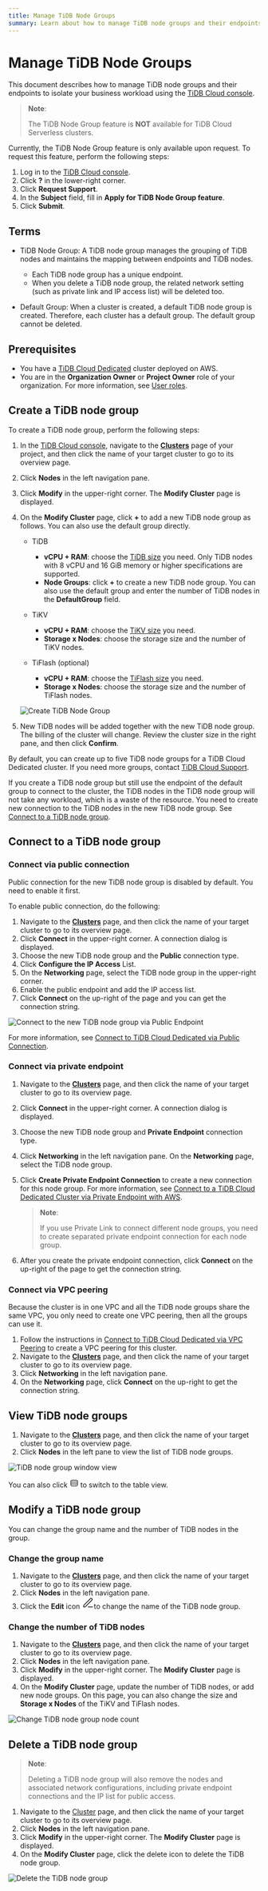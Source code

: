 ```yaml
---
title: Manage TiDB Node Groups
summary: Learn about how to manage TiDB node groups and their endpoints to isolate your business workload.
---
```


# Manage TiDB Node Groups

This document describes how to manage TiDB node groups and their endpoints to isolate your business workload using the [TiDB Cloud console](https://tidbcloud.com/).

> **Note**:
>
> The TiDB Node Group feature is **NOT** available for TiDB Cloud Serverless clusters.

Currently, the TiDB Node Group feature is only available upon request. To request this feature, perform the following steps:

1. Log in to the [TiDB Cloud console](https://tidbcloud.com).
2. Click **?** in the lower-right corner.
3. Click **Request Support**. 
4. In the **Subject** field, fill in **Apply for TiDB Node Group feature**.
5. Click **Submit**.

## Terms

- TiDB Node Group: A TiDB node group manages the grouping of TiDB nodes and maintains the mapping between endpoints and TiDB nodes.

    - Each TiDB node group has a unique endpoint. 
    - When you delete a TiDB node group, the related network setting (such as private link and IP access list) will be deleted too. 

- Default Group: When a cluster is created, a default TiDB node group is created. Therefore, each cluster has a default group. The default group cannot be deleted. 

## Prerequisites

- You have a [TiDB Cloud Dedicated](/tidb-cloud/select-cluster-tier.md#tidb-cloud-dedicated) cluster deployed on AWS.
- You are in the **Organization Owner** or **Project Owner** role of your organization. For more information, see [User roles](/tidb-cloud/manage-user-access.md#user-roles).

## Create a TiDB node group

To create a TiDB node group, perform the following steps:

1. In the [TiDB Cloud console](https://tidbcloud.com/), navigate to the [**Clusters**](https://tidbcloud.com/console/clusters) page of your project, and then click the name of your target cluster to go to its overview page.
2. Click **Nodes** in the left navigation pane.
3. Click **Modify** in the upper-right corner. The **Modify Cluster** page is displayed.
4. On the **Modify Cluster** page, click **+** to add a new TiDB node group as follows. You can also use the default group directly.

    - TiDB
        - **vCPU + RAM**: choose the [TiDB size](/tidb-cloud/size-your-cluster.md#size-tidb) you need. Only TiDB nodes with 8 vCPU and 16 GiB memory or higher specifications are supported.
        - **Node Groups**: click **+** to create a new TiDB node group. You can also use the default group and enter the number of TiDB nodes in the **DefaultGroup** field.
    
    - TiKV
        - **vCPU + RAM**: choose the [TiKV size](/tidb-cloud/size-your-cluster.md#size-tikv) you need.
        - **Storage x Nodes**: choose the storage size and the number of TiKV nodes.
    
    - TiFlash (optional)
        - **vCPU + RAM**: choose the [TiFlash size](/tidb-cloud/size-your-cluster.md#size-tiflash) you need.
        - **Storage x Nodes**: choose the storage size and the number of TiFlash nodes.

    ![Create TiDB Node Group](/media/tidb-cloud/tidb-node-group-create.png)

5. New TiDB nodes will be added together with the new TiDB node group. The billing of the cluster will change. Review the cluster size in the right pane, and then click **Confirm**.

By default, you can create up to five TiDB node groups for a TiDB Cloud Dedicated cluster. If you need more groups, contact [TiDB Cloud Support](/tidb-cloud/tidb-cloud-support.md). 

If you create a TiDB node group but still use the endpoint of the default group to connect to the cluster, the TiDB nodes in the TiDB node group will not take any workload, which is a waste of the resource. You need to create new connection to the TiDB nodes in the new TiDB node group. See [Connect to a TiDB node group](#connect-to-a-tidb-node-group).

## Connect to a TiDB node group

### Connect via public connection

Public connection for the new TiDB node group is disabled by default. You need to enable it first.

To enable public connection, do the following:

1. Navigate to the [**Clusters**](https://tidbcloud.com/console/clusters) page, and then click the name of your target cluster to go to its overview page.
2. Click **Connect** in the upper-right corner. A connection dialog is displayed.
3. Choose the new TiDB node group and the **Public** connection type.
4. Click **Configure the IP Access** List.
5. On the **Networking** page, select the TiDB node group in the upper-right corner.
6. Enable the public endpoint and add the IP access list.
7. Click **Connect** on the up-right of the page and you can get the connection string. 

![Connect to the new TiDB node group via Public Endpoint](/media/tidb-cloud/tidb-node-group-connect-public-endpoint.png)

For more information, see [Connect to TiDB Cloud Dedicated via Public Connection](/tidb-cloud/connect-via-standard-connection.md).

### Connect via private endpoint

1. Navigate to the [**Clusters**](https://tidbcloud.com/console/clusters) page, and then click the name of your target cluster to go to its overview page.
2. Click **Connect** in the upper-right corner. A connection dialog is displayed.
3. Choose the new TiDB node group and **Private Endpoint** connection type.
4. Click **Networking** in the left navigation pane. On the **Networking** page, select the TiDB node group.
5. Click **Create Private Endpoint Connection** to create a new connection for this node group. For more information, see [Connect to a TiDB Cloud Dedicated Cluster via Private Endpoint with AWS](/tidb-cloud/set-up-private-endpoint-connections.md).

    > **Note**:
    >
    > If you use Private Link to connect different node groups, you need to create separated private endpoint connection for each node group. 

6. After you create the private endpoint connection, click **Connect** on the up-right of the page to get the connection string. 

### Connect via VPC peering

Because the cluster is in one VPC and all the TiDB node groups share the same VPC, you only need to create one VPC peering, then all the groups can use it. 

1. Follow the instructions in [Connect to TiDB Cloud Dedicated via VPC Peering](/tidb-cloud/set-up-vpc-peering-connections.md) to create a VPC peering for this cluster. 
2. Navigate to the [**Clusters**](https://tidbcloud.com/console/clusters) page, and then click the name of your target cluster to go to its overview page.
3. Click **Networking** in the left navigation pane. 
4. On the **Networking** page, click **Connect** on the up-right to get the connection string. 

## View TiDB node groups

1. Navigate to the [**Clusters**](https://tidbcloud.com/console/clusters) page, and then click the name of your target cluster to go to its overview page.
2. Click **Nodes** in the left pane to view the list of TiDB node groups.

![TiDB node group window view](/media/tidb-cloud/tidb-node-group-window-view.png)

You can also click <svg xmlns="http://www.w3.org/2000/svg" width="18" height="18" fill="none" viewBox="0 0 24 24" stroke-width="1.5"><path d="M3 9.5H21M3 14.5H21M7.8 4.5H16.2C17.8802 4.5 18.7202 4.5 19.362 4.82698C19.9265 5.1146 20.3854 5.57354 20.673 6.13803C21 6.77976 21 6.61984 21 8.3V15.7C21 17.3802 21 17.2202 20.673 17.862C20.3854 18.4265 19.9265 18.8854 19.362 19.173C18.7202 19.5 17.8802 19.5 16.2 19.5H7.8C6.11984 19.5 5.27976 19.5 4.63803 19.173C4.07354 18.8854 3.6146 18.4265 3.32698 17.862C3 17.2202 3 17.3802 3 15.7V8.3C3 6.61984 3 6.77976 3.32698 6.13803C3.6146 5.57354 4.07354 5.1146 4.63803 4.82698C5.27976 4.5 6.11984 4.5 7.8 4.5Z" stroke="currentColor" stroke-width="inherit" stroke-linecap="round" stroke-linejoin="round"></path></svg> to switch to the table view.

## Modify a TiDB node group

You can change the group name and the number of TiDB nodes in the group.

### Change the group name

1. Navigate to the [**Clusters**](https://tidbcloud.com/console/clusters) page, and then click the name of your target cluster to go to its overview page.
2. Click **Nodes** in the left navigation pane.
3. Click the **Edit** icon <svg width="24" height="24" viewBox="0 0 24 24" stroke-width="1.5" fill="none" xmlns="http://www.w3.org/2000/svg"><path d="M12 20H21M3.00003 20H4.67457C5.16376 20 5.40835 20 5.63852 19.9447C5.84259 19.8957 6.03768 19.8149 6.21663 19.7053C6.41846 19.5816 6.59141 19.4086 6.93732 19.0627L19.5001 6.49998C20.3285 5.67156 20.3285 4.32841 19.5001 3.49998C18.6716 2.67156 17.3285 2.67156 16.5001 3.49998L3.93729 16.0627C3.59139 16.4086 3.41843 16.5816 3.29475 16.7834C3.18509 16.9624 3.10428 17.1574 3.05529 17.3615C3.00003 17.5917 3.00003 17.8363 3.00003 18.3255V20Z" stroke="currentColor" stroke-width="inherit" stroke-linecap="round" stroke-linejoin="round"/></svg>to change the name of the TiDB node group.

### Change the number of TiDB nodes

1. Navigate to the [**Clusters**](https://tidbcloud.com/console/clusters) page, and then click the name of your target cluster to go to its overview page.
2. Click **Nodes** in the left navigation pane.
3. Click **Modify** in the upper-right corner. The **Modify Cluster** page is displayed.
4. On the **Modify Cluster** page, update the number of TiDB nodes, or add new node groups. On this page, you can also change the size and **Storage x Nodes** of the TiKV and TiFlash nodes.

![Change TiDB node group node count](/media/tidb-cloud/tidb-node-group-change-node-count.png)

## Delete a TiDB node group

> **Note**:
>
> Deleting a TiDB node group will also remove the nodes and associated network configurations, including private endpoint connections and the IP list for public access.

1. Navigate to the [Cluster](https://tidbcloud.com/console/clusters) page, and then click the name of your target cluster to go to its overview page.
2. Click **Nodes** in the left navigation pane.
3. Click **Modify** in the upper-right corner. The **Modify Cluster** page is displayed.
4. On the **Modify Cluster** page, click the delete icon to delete the TiDB node group. 

![Delete the TiDB node group](/media/tidb-cloud/tidb-node-group-delete.png)
